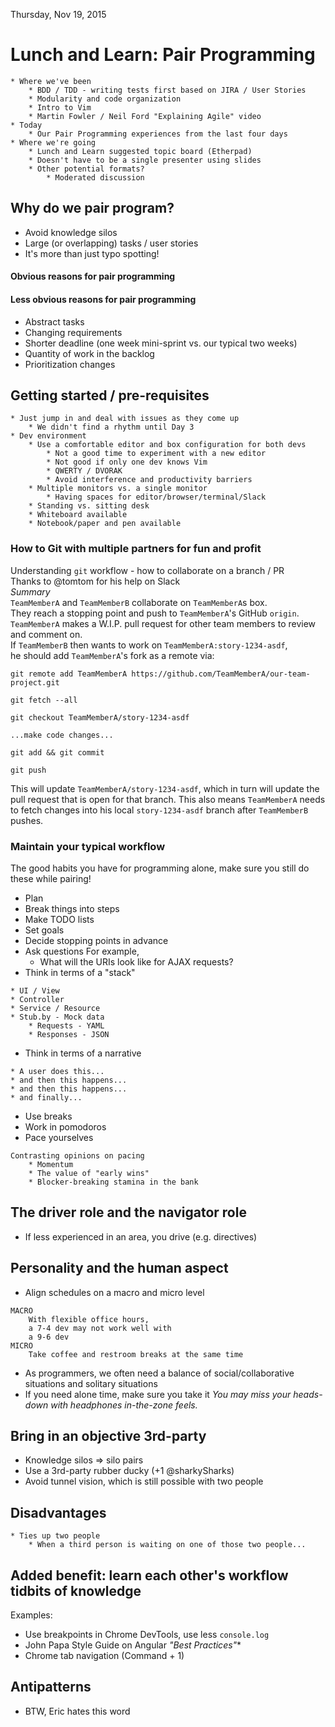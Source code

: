 Thursday, Nov 19, 2015

# Lunch and Learn: Pair Programming
```
* Where we've been
    * BDD / TDD - writing tests first based on JIRA / User Stories
    * Modularity and code organization
    * Intro to Vim
    * Martin Fowler / Neil Ford "Explaining Agile" video
* Today
    * Our Pair Programming experiences from the last four days
* Where we're going
    * Lunch and Learn suggested topic board (Etherpad)
    * Doesn't have to be a single presenter using slides
    * Other potential formats?
        * Moderated discussion
```

## Why do we pair program?
* Avoid knowledge silos
* Large (or overlapping) tasks / user stories
* It's more than just typo spotting!
  
#### Obvious reasons for pair programming  
#### Less obvious reasons for pair programming  
* Abstract tasks
* Changing requirements
* Shorter deadline (one week mini-sprint vs. our typical two weeks)
* Quantity of work in the backlog
* Prioritization changes

## Getting started / pre-requisites
```
* Just jump in and deal with issues as they come up
    * We didn't find a rhythm until Day 3
* Dev environment
    * Use a comfortable editor and box configuration for both devs
        * Not a good time to experiment with a new editor
        * Not good if only one dev knows Vim
        * QWERTY / DVORAK
        * Avoid interference and productivity barriers
    * Multiple monitors vs. a single monitor
        * Having spaces for editor/browser/terminal/Slack
    * Standing vs. sitting desk
    * Whiteboard available
    * Notebook/paper and pen available
```
### How to Git with multiple partners for fun and profit  
Understanding `git` workflow - how to collaborate on a branch / PR  
Thanks to @tomtom for his help on Slack  
_Summary_  
`TeamMemberA` and `TeamMemberB` collaborate on `TeamMemberA`s box.  
They reach a stopping point and push to `TeamMemberA`'s GitHub `origin`.  
`TeamMemberA` makes a W.I.P. pull request for other team members to review and comment on.  
If `TeamMemberB` then wants to work on `TeamMemberA:story-1234-asdf`,  
he should add `TeamMemberA`'s fork as a remote via:  
```
git remote add TeamMemberA https://github.com/TeamMemberA/our-team-project.git

git fetch --all

git checkout TeamMemberA/story-1234-asdf

...make code changes...

git add && git commit

git push
```
This will update `TeamMemberA/story-1234-asdf`,
which in turn will update the pull request that is open for that branch.
This also means `TeamMemberA` needs to fetch changes into his local `story-1234-asdf` branch after `TeamMemberB` pushes.
### Maintain your typical workflow
The good habits you have for programming alone, make sure you still do these while pairing!
* Plan
* Break things into steps
* Make TODO lists
* Set goals
* Decide stopping points in advance
* Ask questions
For example,
    - What will the URIs look like for AJAX requests?
* Think in terms of a "stack"
```
* UI / View
* Controller
* Service / Resource
* Stub.by - Mock data
    * Requests - YAML
    * Responses - JSON
```
* Think in terms of a narrative
```
* A user does this...
* and then this happens...
* and then this happens...
* and finally...
```
* Use breaks
* Work in pomodoros
* Pace yourselves
```
Contrasting opinions on pacing
    * Momentum
    * The value of "early wins"
    * Blocker-breaking stamina in the bank
```

## The driver role and the navigator role
* If less experienced in an area, you drive (e.g. directives)

## Personality and the human aspect
* Align schedules on a macro and micro level
```
MACRO
    With flexible office hours,
    a 7-4 dev may not work well with
    a 9-6 dev
MICRO
    Take coffee and restroom breaks at the same time
```
* As programmers, we often need a balance of social/collaborative situations and solitary situations
* If you need alone time, make sure you take it
_You may miss your heads-down with headphones in-the-zone feels._

## Bring in an objective 3rd-party
* Knowledge silos => silo pairs
* Use a 3rd-party rubber ducky (+1 @sharkySharks)
* Avoid tunnel vision, which is still possible with two people

## Disadvantages
```
* Ties up two people
    * When a third person is waiting on one of those two people...
```

## Added benefit: learn each other's workflow tidbits of knowledge
Examples:
* Use breakpoints in Chrome DevTools, use less `console.log`
* John Papa Style Guide on Angular _"Best Practices"_*
* Chrome tab navigation (Command + 1)
## Antipatterns
* BTW, Eric hates this word
